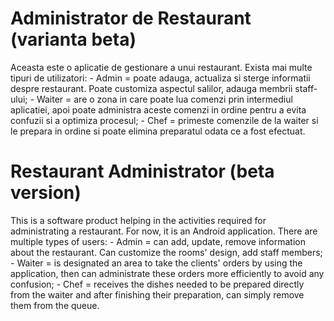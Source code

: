 # Administrator de Restaurant (varianta beta)

Aceasta este o aplicatie de gestionare a unui restaurant. Exista mai multe tipuri de utilizatori:
    - Admin = poate adauga, actualiza si sterge informatii despre restaurant. Poate customiza aspectul salilor, adauga membrii staff-ului;
    - Waiter = are o zona in care poate lua comenzi prin intermediul aplicatiei, apoi poate administra aceste comenzi in ordine pentru a evita confuzii si a optimiza procesul;
    - Chef = primeste comenzile de la waiter si le prepara in ordine si poate elimina preparatul odata ce a fost efectuat.
    
# Restaurant Administrator (beta version)

This is a software product helping in the activities required for administrating a restaurant. For now, it is an Android application. There are multiple types of users:
    - Admin = can add, update, remove information about the restaurant. Can customize the rooms' design, add staff members;
    - Waiter = is designated an area to take the clients' orders by using the application, then can administrate these orders more efficiently to avoid any confusion;
    - Chef = receives the dishes needed to be prepared directly from the waiter and after finishing their preparation, can simply remove them from the queue.
